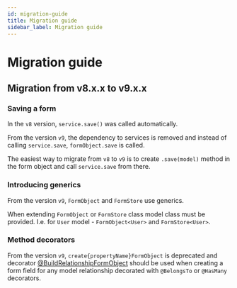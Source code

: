 ```yaml
---
id: migration-guide
title: Migration guide
sidebar_label: Migration guide
---
```


# Migration guide

## Migration from v8.x.x to v9.x.x

### Saving a form

In the `v8` version, `service.save()` was called automatically.

From the version `v9`, the dependency to services is removed and instead of calling `service.save`, `formObject.save` is called.

The easiest way to migrate from `v8` to `v9` is to create `.save(model)` method in the form object and call `service.save` from there.

### Introducing generics

From the version `v9`, `FormObject` and `FormStore` use generics.

When extending `FormObject` or `FormStore` class model class must be provided. I.e. for `User` model - `FormObject<User>` and `FormStore<User>`.

### Method decorators

From the version `v9`, `create{propertyName}FormObject` is deprecated and decorator [@BuildRelationshipFormObject](./api-reference/decorators.md#buildrelationshipformobjectpropertyname-string) should be used when creating a form field for any model relationship decorated with `@BelongsTo` or `@HasMany` decorators.
